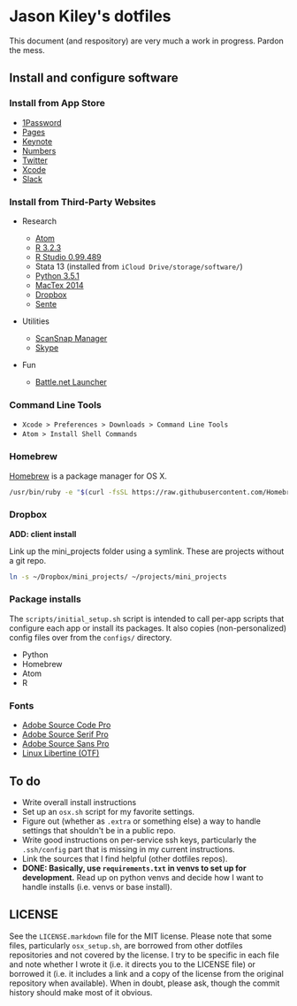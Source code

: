 # Jason Kiley's dotfiles

This document (and respository) are very much a work in progress. Pardon the mess.


## Install and configure software


### Install from App Store

- [1Password](https://itunes.apple.com/us/app/1password-password-manager/id443987910?mt=12)
- [Pages](https://itunes.apple.com/us/app/pages/id409201541?mt=12&uo=4)
- [Keynote](https://itunes.apple.com/us/app/keynote/id409183694?mt=12)
- [Numbers](https://itunes.apple.com/us/app/numbers/id409203825?mt=12)
- [Twitter](https://itunes.apple.com/us/app/twitter/id409789998?mt=12&uo=4)
- [Xcode](https://itunes.apple.com/us/app/xcode/id497799835?mt=12&uo=4)
- [Slack](https://itunes.apple.com/us/app/slack/id803453959?mt=12)


### Install from Third-Party Websites

- Research
    - [Atom](https://atom.io/download/mac)
    - [R 3.2.3](http://mirrors.nics.utk.edu/cran/bin/macosx/R-3.2.3.pkg)
    - [R Studio 0.99.489](https://download1.rstudio.org/RStudio-0.99.489.dmg)
    - Stata 13 (installed from `iCloud Drive/storage/software/`)
    - [Python 3.5.1](https://www.python.org/ftp/python/3.5.1/python-3.5.1-macosx10.6.pkg)
    - [MacTex 2014](http://tug.org/cgi-bin/mactex-download/MacTeX.pkg)
    - [Dropbox](https://www.dropbox.com/install2)
    - [Sente](http://www.thirdstreetsoftware.com/site/DownloadingSente6.html)

- Utilities
    - [ScanSnap Manager](http://www.fujitsu.com/global/support/computing/peripheral/scanners/software/s1300i.html)
    - [Skype](http://www.skype.com/en/download-skype/skype-for-computer/)

- Fun
    - [Battle.net Launcher](http://us.battle.net/account/download/index.xml?show=bnetapp&locale=en-us)


### Command Line Tools

- `Xcode > Preferences > Downloads > Command Line Tools`
- `Atom > Install Shell Commands`


### Homebrew

[Homebrew](http://brew.sh) is a package manager for OS X.

```sh
/usr/bin/ruby -e "$(curl -fsSL https://raw.githubusercontent.com/Homebrew/install/master/install)"
```


### Dropbox

**ADD: client install**

Link up the mini_projects folder using a symlink.
These are projects without a git repo.

```sh
ln -s ~/Dropbox/mini_projects/ ~/projects/mini_projects
```


### Package installs

The `scripts/initial_setup.sh` script is intended to call per-app scripts that configure each app or install its packages. It also copies (non-personalized) config files over from the `configs/` directory.

- Python
- Homebrew
- Atom
- R


### Fonts

* [Adobe Source Code Pro](https://github.com/adobe-fonts/source-code-pro/releases/latest)
* [Adobe Source Serif Pro](https://github.com/adobe-fonts/source-serif-pro/releases/latest)
* [Adobe Source Sans Pro](https://github.com/adobe-fonts/source-sans-pro/releases/latest)
* [Linux Libertine (OTF)](http://www.linuxlibertine.org/index.php?id=91&L=1)


## To do

- Write overall install instructions
- Set up an `osx.sh` script for my favorite settings.
- Figure out (whether as `.extra` or something else) a way to handle settings that shouldn't be in a public repo.
- Write good instructions on per-service ssh keys, particularly the `.ssh/config` part that is missing in my current instructions.
- Link the sources that I find helpful (other dotfiles repos).
- **DONE: Basically, use `requirements.txt` in venvs to set up for development.** Read up on python venvs and decide how I want to handle installs (i.e. venvs or base install).


## LICENSE

See the `LICENSE.markdown` file for the MIT license. Please note that some files, particularly `osx_setup.sh`, are borrowed from other dotfiles repositories and not covered by the license. I try to be specific in each file and note whether I wrote it (i.e. it directs you to the LICENSE file) or borrowed it (i.e. it includes a link and a copy of the license from the original repository when available). When in doubt, please ask, though the commit history should make most of it obvious.

